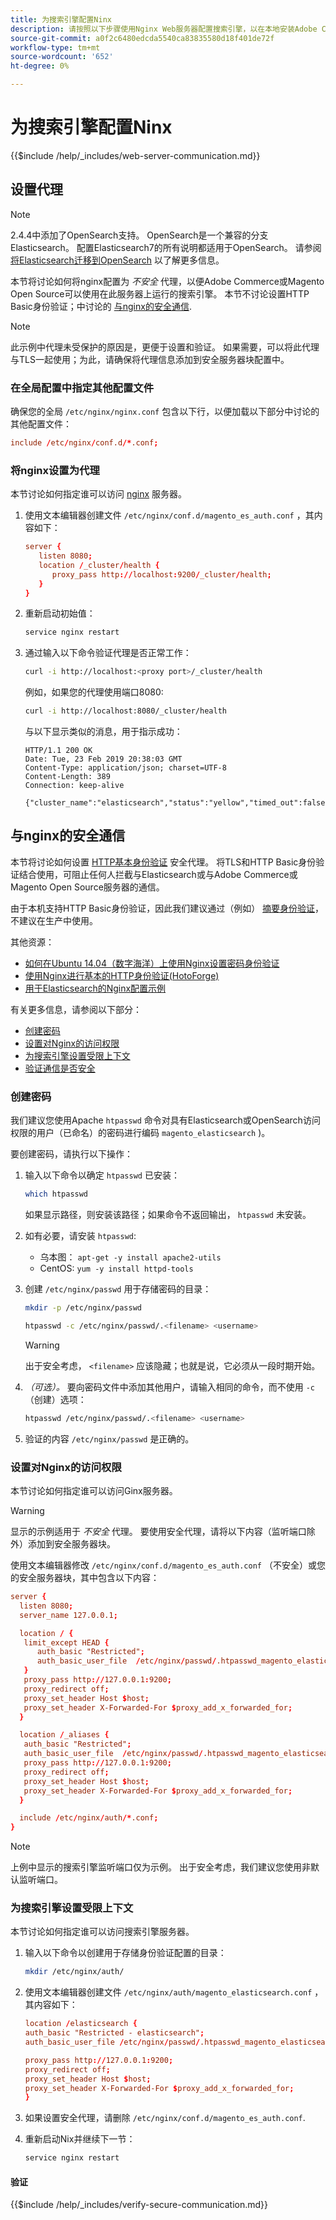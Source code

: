 ```yaml
---
title: 为搜索引擎配置Ninx
description: 请按照以下步骤使用Nginx Web服务器配置搜索引擎，以在本地安装Adobe Commerce和Magento Open Source。
source-git-commit: a0f2c6480edcda5540ca83835580d18f401de72f
workflow-type: tm+mt
source-wordcount: '652'
ht-degree: 0%

---
```



# 为搜索引擎配置Ninx

{{$include /help/_includes/web-server-communication.md}}

## 设置代理

>[!NOTE]
>
>2.4.4中添加了OpenSearch支持。 OpenSearch是一个兼容的分支Elasticsearch。 配置Elasticsearch7的所有说明都适用于OpenSearch。 请参阅 [将Elasticsearch迁移到OpenSearch](../../../upgrade/prepare/opensearch-migration.md) 以了解更多信息。

本节将讨论如何将nginx配置为 *不安全* 代理，以便Adobe Commerce或Magento Open Source可以使用在此服务器上运行的搜索引擎。 本节不讨论设置HTTP Basic身份验证；中讨论的 [与nginx的安全通信](#secure-communication-with-nginx).

>[!NOTE]
>
>此示例中代理未受保护的原因是，更便于设置和验证。 如果需要，可以将此代理与TLS一起使用；为此，请确保将代理信息添加到安全服务器块配置中。

### 在全局配置中指定其他配置文件

确保您的全局 `/etc/nginx/nginx.conf` 包含以下行，以便加载以下部分中讨论的其他配置文件：

```conf
include /etc/nginx/conf.d/*.conf;
```

### 将nginx设置为代理

本节讨论如何指定谁可以访问 [nginx](https://glossary.magento.com/nginx) 服务器。

1. 使用文本编辑器创建文件 `/etc/nginx/conf.d/magento_es_auth.conf` ，其内容如下：

   ```conf
   server {
      listen 8080;
      location /_cluster/health {
         proxy_pass http://localhost:9200/_cluster/health;
      }
   }
   ```

1. 重新启动初始值：

   ```bash
   service nginx restart
   ```

1. 通过输入以下命令验证代理是否正常工作：

   ```bash
   curl -i http://localhost:<proxy port>/_cluster/health
   ```

   例如，如果您的代理使用端口8080:

   ```bash
   curl -i http://localhost:8080/_cluster/health
   ```

   与以下显示类似的消息，用于指示成功：

   ```terminal
   HTTP/1.1 200 OK
   Date: Tue, 23 Feb 2019 20:38:03 GMT
   Content-Type: application/json; charset=UTF-8
   Content-Length: 389
   Connection: keep-alive
   
   {"cluster_name":"elasticsearch","status":"yellow","timed_out":false,"number_of_nodes":1,"number_of_data_nodes":1,"active_primary_shards":5,"active_shards":5,"relocating_shards":0,"initializing_shards":0,"unassigned_shards":5,"delayed_unassigned_shards":0,"number_of_pending_tasks":0,"number_of_in_flight_fetch":0,"task_max_waiting_in_queue_millis":0,"active_shards_percent_as_number":50.0}
   ```

## 与nginx的安全通信

本节将讨论如何设置 [HTTP基本身份验证](https://nginx.org/en/docs/http/ngx_http_auth_basic_module.html) 安全代理。 将TLS和HTTP Basic身份验证结合使用，可阻止任何人拦截与Elasticsearch或与Adobe Commerce或Magento Open Source服务器的通信。

由于本机支持HTTP Basic身份验证，因此我们建议通过（例如） [摘要身份验证](https://www.nginx.com/resources/wiki/modules/auth_digest/)，不建议在生产中使用。

其他资源：

* [如何在Ubuntu 14.04（数字海洋）上使用Nginx设置密码身份验证](https://www.digitalocean.com/community/tutorials/how-to-set-up-password-authentication-with-nginx-on-ubuntu-14-04)
* [使用Nginx进行基本的HTTP身份验证(HotoForge)](https://www.howtoforge.com/basic-http-authentication-with-nginx)
* [用于Elasticsearch的Nginx配置示例](https://gist.github.com/karmi/b0a9b4c111ed3023a52d)

有关更多信息，请参阅以下部分：

* [创建密码](#create-a-password)
* [设置对Nginx的访问权限](#set-up-access-to-nginx)
* [为搜索引擎设置受限上下文](#set-up-a-restricted-context-for-the-search-engine)
* [验证通信是否安全](#secure-communication-with-nginx)

### 创建密码

我们建议您使用Apache `htpasswd` 命令对具有Elasticsearch或OpenSearch访问权限的用户（已命名）的密码进行编码 `magento_elasticsearch` )。

要创建密码，请执行以下操作：

1. 输入以下命令以确定 `htpasswd` 已安装：

   ```bash
   which htpasswd
   ```

   如果显示路径，则安装该路径；如果命令不返回输出， `htpasswd` 未安装。

1. 如有必要，请安装 `htpasswd`:

   * 乌本图： `apt-get -y install apache2-utils`
   * CentOS: `yum -y install httpd-tools`

1. 创建 `/etc/nginx/passwd` 用于存储密码的目录：

   ```bash
   mkdir -p /etc/nginx/passwd
   ```

   ```bash
   htpasswd -c /etc/nginx/passwd/.<filename> <username>
   ```

   >[!WARNING]
   >
   >出于安全考虑， `<filename>` 应该隐藏；也就是说，它必须从一段时期开始。

1. *（可选）。* 要向密码文件中添加其他用户，请输入相同的命令，而不使用 `-c` （创建）选项：

   ```bash
   htpasswd /etc/nginx/passwd/.<filename> <username>
   ```

1. 验证的内容 `/etc/nginx/passwd` 是正确的。

### 设置对Nginx的访问权限

本节讨论如何指定谁可以访问Ginx服务器。

>[!WARNING]
>
>显示的示例适用于 *不安全* 代理。 要使用安全代理，请将以下内容（监听端口除外）添加到安全服务器块。

使用文本编辑器修改 `/etc/nginx/conf.d/magento_es_auth.conf` （不安全）或您的安全服务器块，其中包含以下内容：

```conf
server {
  listen 8080;
  server_name 127.0.0.1;

  location / {
   limit_except HEAD {
      auth_basic "Restricted";
      auth_basic_user_file  /etc/nginx/passwd/.htpasswd_magento_elasticsearch;
   }
   proxy_pass http://127.0.0.1:9200;
   proxy_redirect off;
   proxy_set_header Host $host;
   proxy_set_header X-Forwarded-For $proxy_add_x_forwarded_for;
  }

  location /_aliases {
   auth_basic "Restricted";
   auth_basic_user_file  /etc/nginx/passwd/.htpasswd_magento_elasticsearch;
   proxy_pass http://127.0.0.1:9200;
   proxy_redirect off;
   proxy_set_header Host $host;
   proxy_set_header X-Forwarded-For $proxy_add_x_forwarded_for;
  }

  include /etc/nginx/auth/*.conf;
}
```

>[!NOTE]
>
>上例中显示的搜索引擎监听端口仅为示例。 出于安全考虑，我们建议您使用非默认监听端口。

### 为搜索引擎设置受限上下文

本节讨论如何指定谁可以访问搜索引擎服务器。

1. 输入以下命令以创建用于存储身份验证配置的目录：

   ```bash
   mkdir /etc/nginx/auth/
   ```

1. 使用文本编辑器创建文件 `/etc/nginx/auth/magento_elasticsearch.conf` ，其内容如下：

   ```conf
   location /elasticsearch {
   auth_basic "Restricted - elasticsearch";
   auth_basic_user_file /etc/nginx/passwd/.htpasswd_magento_elasticsearch;
   
   proxy_pass http://127.0.0.1:9200;
   proxy_redirect off;
   proxy_set_header Host $host;
   proxy_set_header X-Forwarded-For $proxy_add_x_forwarded_for;
   }
   ```

1. 如果设置安全代理，请删除 `/etc/nginx/conf.d/magento_es_auth.conf`.
1. 重新启动Nix并继续下一节：

   ```bash
   service nginx restart
   ```

#### 验证

{{$include /help/_includes/verify-secure-communication.md}}
